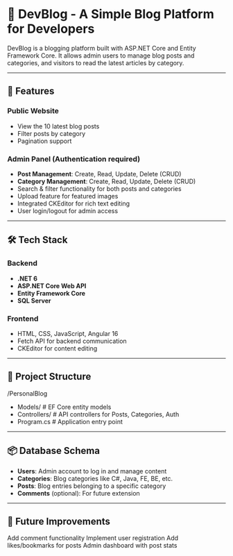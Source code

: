 # 📝 DevBlog - A Simple Blog Platform for Developers

DevBlog is a blogging platform built with ASP.NET Core and Entity Framework Core. It allows admin users to manage blog posts and categories, and visitors to read the latest articles by category.

---

## 🚀 Features

### Public Website
- View the 10 latest blog posts
- Filter posts by category
- Pagination support

### Admin Panel (Authentication required)
- **Post Management**: Create, Read, Update, Delete (CRUD)
- **Category Management**: Create, Read, Update, Delete (CRUD)
- Search & filter functionality for both posts and categories
- Upload feature for featured images
- Integrated CKEditor for rich text editing
- User login/logout for admin access

---

## 🛠️ Tech Stack

### Backend
- **.NET 6**
- **ASP.NET Core Web API**
- **Entity Framework Core**
- **SQL Server**

### Frontend
- HTML, CSS, JavaScript, Angular 16
- Fetch API for backend communication
- CKEditor for content editing

---

## 📁 Project Structure

/PersonalBlog
- Models/ # EF Core entity models
- Controllers/ # API controllers for Posts, Categories, Auth
- Program.cs # Application entry point

---

## 📦 Database Schema

- **Users**: Admin account to log in and manage content
- **Categories**: Blog categories like C#, Java, FE, BE, etc.
- **Posts**: Blog entries belonging to a specific category
- **Comments** (optional): For future extension

---

## 📌 Future Improvements
Add comment functionality
Implement user registration
Add likes/bookmarks for posts
Admin dashboard with post stats
